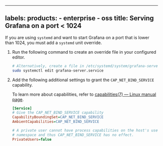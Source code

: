 -----

## labels: products: - enterprise - oss title: Serving Grafana on a port \< 1024

If you are using `systemd` and want to start Grafana on a port that is lower than 1024, you must add a `systemd` unit override.

1. Run the following command to create an override file in your configured editor.
   
   ``` bash
   # Alternatively, create a file in /etc/systemd/system/grafana-server.service.d/override.conf
   sudo systemctl edit grafana-server.service
   ```

2. Add the following additional settings to grant the `CAP_NET_BIND_SERVICE` capability.
   
   To learn more about capabilities, refer to [capabilities(7) — Linux manual page](https://man7.org/linux/man-pages/man7/capabilities.7.html).
   
   ``` ini
   [Service]
   # Give the CAP_NET_BIND_SERVICE capability
   CapabilityBoundingSet=CAP_NET_BIND_SERVICE
   AmbientCapabilities=CAP_NET_BIND_SERVICE
   
   # A private user cannot have process capabilities on the host's user
   # namespace and thus CAP_NET_BIND_SERVICE has no effect.
   PrivateUsers=false
   ```
